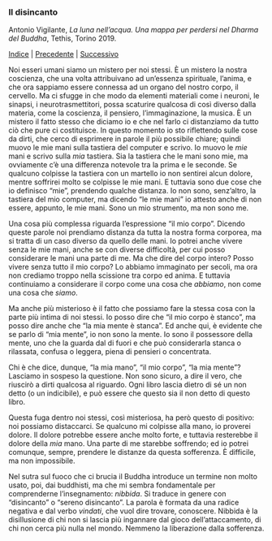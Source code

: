 <link rel="stylesheet" href="../assets/style.css">

### Il disincanto

Antonio Vigilante, _La luna nell’acqua. Una mappa per perdersi nel Dharma del Buddha_, Tethis, Torino 2019.

[Indice](index.md) | [Precedente](il-fuoco.md) | [Successivo](rinascere.md)

Noi esseri umani siamo un mistero per noi stessi. È un mistero la nostra coscienza, che una volta attribuivano ad un’essenza spirituale, l’anima, e che ora sappiamo essere connessa ad un organo del nostro corpo, il cervello. Ma ci sfugge in che modo da elementi materiali come i neuroni, le sinapsi, i neurotrasmettitori, possa scaturire qualcosa di così diverso dalla materia, come la coscienza, il pensiero, l’immaginazione, la musica. È un mistero il fatto stesso che diciamo io e che nel farlo ci distanziamo da tutto ciò che pure ci costituisce. In questo momento io sto riflettendo sulle cose da dirti, che cerco di esprimere in parole il più possibile chiare; quindi muovo le mie mani sulla tastiera del computer e scrivo. Io muovo le _mie_ mani e scrivo sulla _mia_ tastiera. Sia la tastiera che le mani sono mie, ma ovviamente c’è una differenza notevole tra la prima e le seconde. Se qualcuno colpisse la tastiera con un martello io non sentirei alcun dolore, mentre soffrirei molto se colpisse le mie mani. E tuttavia sono due cose che io definisco “mie”, prendendo qualche distanza. Io non sono, senz’altro, la tastiera del mio computer, ma dicendo “le mie mani” io attesto anche di non essere, appunto, le mie mani. Sono un mio strumento, ma non sono me.

Una cosa più complessa riguarda l’espressione “il mio corpo”. Dicendo queste parole noi prendiamo distanza da tutta la nostra forma corporea, ma si tratta di un caso diverso da quello delle mani. Io potrei anche vivere senza le mie mani, anche se con diverse difficoltà, per cui posso considerare le mani una parte di me. Ma che dire del corpo intero? Posso vivere senza tutto il mio corpo? Lo abbiamo immaginato per secoli, ma ora non crediamo troppo nella scissione tra corpo ed anima. E tuttavia continuiamo a considerare il corpo come una cosa che _abbiamo_, non come una cosa che _siamo_.

Ma anche più misterioso è il fatto che possiamo fare la stessa cosa con la parte più intima di noi stessi. Io posso dire che “il mio corpo è stanco”, ma posso dire anche che “la mia mente è stanca”. Ed anche qui, è evidente che se parlo di “mia mente”, io non sono la mente. Io sono il possessore della mente, uno che la guarda dal di fuori e che può considerarla stanca o rilassata, confusa o leggera, piena di pensieri o concentrata.

Chi è che dice, dunque, “la mia mano”, “il mio corpo”, “la mia mente”? Lasciamo in sospeso la questione. Non sono sicuro, a dire il vero, che riuscirò a dirti qualcosa al riguardo. Ogni libro lascia dietro di sé un non detto (o un indicibile), e può essere che questo sia il non detto di questo libro.

Questa fuga dentro noi stessi, così misteriosa, ha però questo di positivo: noi possiamo distaccarci. Se qualcuno mi colpisse alla mano, io proverei dolore. Il dolore potrebbe essere anche molto forte, e tuttavia resterebbe il dolore della _mia_ mano. Una parte di me starebbe soffrendo; ed io potrei comunque, sempre, prendere le distanze da questa sofferenza. È difficile, ma non impossibile.

Nel sutra sul fuoco che ci brucia il Buddha introduce un termine non molto usato, poi, dai buddhisti, ma che mi sembra fondamentale per comprenderne l’insegnamento: _nibbida_. Si traduce in genere con “disincanto” o “sereno disincanto”. La parola è formata da una radice negativa e dal verbo _vindati_, che vuol dire trovare, conoscere. Nibbida è la disillusione di chi non si lascia più ingannare dal gioco dell’attaccamento, di chi non cerca più nulla nel mondo. Nemmeno la liberazione dalla sofferenza.
